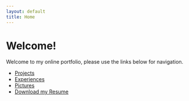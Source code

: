 ```yaml
---
layout: default
title: Home
---
```


# Welcome!

Welcome to my online portfolio, please use the links below for navigation.

- [Projects](./projects/)
- [Experiences](./experiences)
- [Pictures](./pictures)
- [Download my Resume](./assets/BasResume.pdf)
